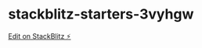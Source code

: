 # stackblitz-starters-3vyhgw

[Edit on StackBlitz ⚡️](https://stackblitz.com/edit/stackblitz-starters-3vyhgw)